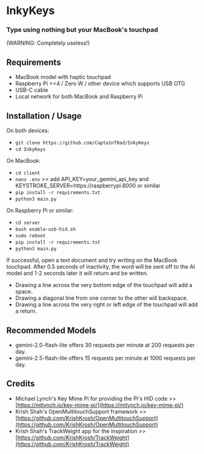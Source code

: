 # InkyKeys
### Type using nothing but your MacBook's touchpad
(WARNING: Completely useless!)

## Requirements
* MacBook model with haptic touchpad
* Raspberry Pi >=4 / Zero W / other device which supports USB OTG
* USB-C cable
* Local network for both MacBook and Raspberry Pi

## Installation / Usage
On both devices:
* `git clone https://github.com/Capta1nT0ad/InkyKeys`
* `cd InkyKeys`

On MacBook:
* `cd client`
* `nano .env` >> add API_KEY=your_gemini_api_key and KEYSTROKE_SERVER=https://raspberrypi:8000 or similar
* `pip install -r requirements.txt`
* `python3 main.py`

On Raspberry Pi or similar:
* `cd server`
* `bash enable-usb-hid.sh`
* `sudo reboot`
* `pip install -r requirements.txt`
* `python3 main.py`

If successful, open a text document and try writing on the MacBook touchpad. After 0.5 seconds of inactivity, the word will be sent off to the AI model and 1-2 seconds later it will return and be written.

* Drawing a line across the very bottom edge of the touchpad will add a space. 
* Drawing a diagonal line from one corner to the other will backspace.
* Drawing a line across the very right or left edge of the touchpad will add a return.

## Recommended Models
* gemini-2.0-flash-lite offers 30 requests per minute at 200 requests per day.
* gemini-2.5-flash-lite offers 15 requests per minute at 1000 requests per day.

## Credits

* Michael Lynch's Key Mime Pi for providing the Pi's HID code >> [https://mtlynch.io/key-mime-pi/](https://mtlynch.io/key-mime-pi/)
* Krish Shah's OpenMultitouchSupport framework >> [https://github.com/KrishKrosh/OpenMultitouchSupport](https://github.com/KrishKrosh/OpenMultitouchSupport)
* Krish Shah's TrackWeight app for the inspiration >> [https://github.com/KrishKrosh/TrackWeight](https://github.com/KrishKrosh/TrackWeight)
